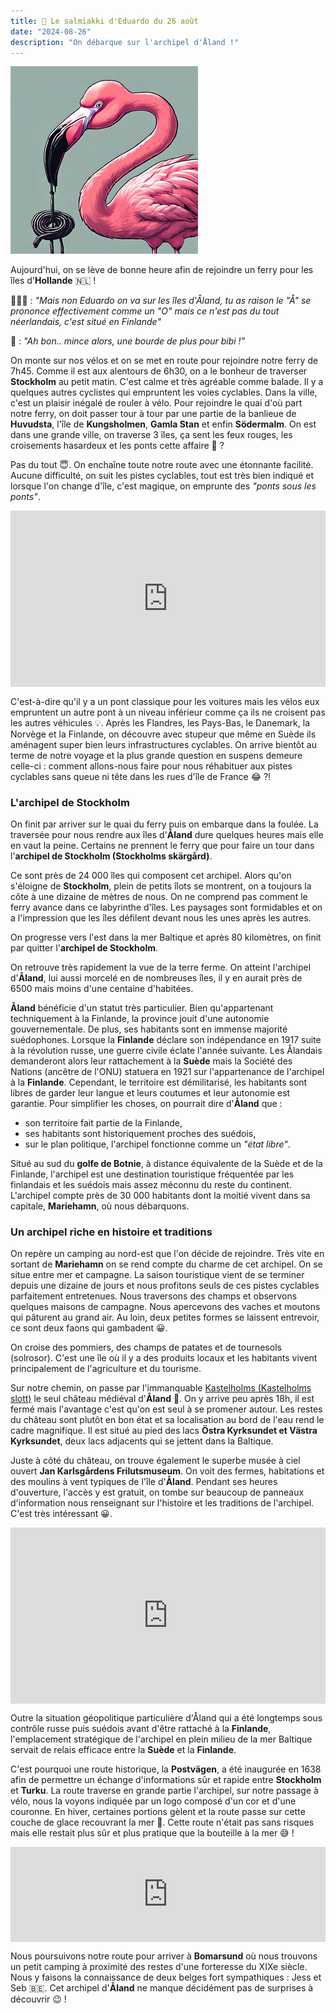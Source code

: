 ```yaml
---
title: 🍬 Le salmiakki d'Eduardo du 26 août
date: "2024-08-26"
description: "On débarque sur l'archipel d'Åland !"
---
```


![Salmiakki d'Eduardo](../salmiakki_eduardo.png)

Aujourd'hui, on se lève de bonne heure afin de rejoindre un ferry pour les îles d'**Hollande** 🇳🇱 !

🙅🏼‍♀️ : *"Mais non Eduardo on va sur les îles d'Åland, tu as raison le \"Å\" se prononce effectivement comme un \"O\" mais ce n'est pas du tout néerlandais, c'est situé en Finlande"*

🦩 : *"Ah bon.. mince alors, une bourde de plus pour bibi !"*

On monte sur nos vélos et on se met en route pour rejoindre notre ferry de 7h45. Comme il est aux alentours de 6h30, on a le bonheur de traverser **Stockholm** au petit matin. C'est calme et très agréable comme balade. Il y a quelques autres cyclistes qui empruntent les voies cyclables. Dans la ville, c'est un plaisir inégalé de rouler à vélo. Pour rejoindre le quai d'où part notre ferry, on doit passer tour à tour par une partie de la banlieue de **Huvudsta**, l'île de **Kungsholmen**, **Gamla Stan** et enfin **Södermalm**. On est dans une grande ville, on traverse 3 îles, ça sent les feux rouges, les croisements hasardeux et les ponts cette affaire 🤔 ?

Pas du tout 😇. On enchaîne toute notre route avec une étonnante facilité. Aucune difficulté, on suit les pistes cyclables, tout est très bien indiqué et lorsque l'on change d'île, c'est magique, on emprunte des *"ponts sous les ponts"*.

<div style="width: 100%; height: 0; position: relative; padding-bottom: 56%;"><iframe src="https://giphy.com/embed/UC047aLAbwzDi" style="top: 0; left: 0; width: 100%; height: 100%; position: absolute; border: 0;" allowfullscreen scrolling="no" allow="encrypted-media;" class="giphy-embed"></iframe></div>

C'est-à-dire qu'il y a un pont classique pour les voitures mais les vélos eux empruntent un autre pont à un niveau inférieur comme ça ils ne croisent pas les autres véhicules 💡. Après les Flandres, les Pays-Bas, le Danemark, la Norvège et la Finlande, on découvre avec stupeur que même en Suède ils aménagent super bien leurs infrastructures cyclables. On arrive bientôt au terme de notre voyage et la plus grande question en suspens demeure celle-ci : comment allons-nous faire pour nous réhabituer aux pistes cyclables sans queue ni tête dans les rues d'île de France 😂 ?! 

### L'archipel de Stockholm 
On finit par arriver sur le quai du ferry puis on embarque dans la foulée. La traversée pour nous rendre aux îles d'**Åland** dure quelques heures mais elle en vaut la peine. Certains ne prennent le ferry que pour faire un tour dans l'**archipel de Stockholm (Stockholms skärgård)**.

Ce sont près de 24 000 îles qui composent cet archipel. Alors qu'on s'éloigne de **Stockholm**, plein de petits îlots se montrent, on a toujours la côte à une dizaine de mètres de nous. On ne comprend pas comment le ferry avance dans ce labyrinthe d'îles. Les paysages sont formidables et on a l'impression que les îles défilent devant nous les unes après les autres. 

On progresse vers l'est dans la mer Baltique et après 80 kilomètres, on finit par quitter l'**archipel de Stockholm**.

On retrouve très rapidement la vue de la terre ferme. On atteint l'archipel d'**Åland**, lui aussi morcelé en de nombreuses îles, il y en aurait près de 6500 mais moins d'une centaine d'habitées. 

**Åland** bénéficie d'un statut très particulier. Bien qu'appartenant techniquement à la Finlande, la province jouit d'une autonomie gouvernementale. De plus, ses habitants sont en immense majorité suédophones. Lorsque la **Finlande** déclare son indépendance en 1917 suite à la révolution russe, une guerre civile éclate l'année suivante. Les Ålandais demanderont alors leur rattachement à la **Suède** mais la Société des Nations (ancêtre de l'ONU) statuera en 1921 sur l'appartenance de l'archipel à la **Finlande**. Cependant, le territoire est démilitarisé, les habitants sont libres de garder leur langue et leurs coutumes et leur autonomie est garantie. Pour simplifier les choses, on pourrait dire d'**Åland** que :
- son territoire fait partie de la Finlande,
- ses habitants sont historiquement proches des suédois,
- sur le plan politique, l'archipel fonctionne comme un *"état libre"*.

Situé au sud du **golfe de Botnie**, à distance équivalente de la Suède et de la Finlande, l'archipel est une destination touristique fréquentée par les finlandais et les suédois mais assez méconnu du reste du continent. L'archipel compte près de 30 000 habitants dont la moitié vivent dans sa capitale, **Mariehamn**, où nous débarquons. 

### Un archipel riche en histoire et traditions 

On repère un camping au nord-est que l'on décide de rejoindre. Très vite en sortant de **Mariehamn** on se rend compte du charme de cet archipel. On se situe entre mer et campagne. La saison touristique vient de se terminer depuis une dizaine de jours et nous profitons seuls de ces pistes cyclables parfaitement entretenues. Nous traversons des champs et observons quelques maisons de campagne. Nous apercevons des vaches et moutons qui pâturent au grand air. Au loin, deux petites formes se laissent entrevoir, ce sont deux faons qui gambadent 😀.

On croise des pommiers, des champs de patates et de tournesols (solrosor). C'est une île où il y a des produits locaux et les habitants vivent principalement de l'agriculture et du tourisme.

Sur notre chemin, on passe par l'immanquable [Kastelholms (Kastelholms slott)](https://www.museum.ax/museer-sevardheter/kastelholms-slott) le seul château médiéval d'**Åland** 🏰. On y arrive peu après 18h, il est fermé mais l'avantage c'est qu'on est seul à se promener autour. Les restes du château sont plutôt en bon état et sa localisation au bord de l'eau rend le cadre magnifique. Il est situé au pied des lacs **Östra Kyrksundet et Västra Kyrksundet**, deux lacs adjacents qui se jettent dans la Baltique.

Juste à côté du château, on trouve également le superbe musée à ciel ouvert **Jan Karlsgårdens Frilutsmuseum**. On voit des fermes, habitations et des moulins à vent typiques de l'île d'**Åland**. Pendant ses heures d'ouverture, l'accès y est gratuit, on tombe sur beaucoup de panneaux d'information nous renseignant sur l'histoire et les traditions de l'archipel. C'est très intéressant 😀.

<div style="width: 100%; height: 0; position: relative; padding-bottom: 56%;"><iframe src="https://giphy.com/embed/KKtAZiNVEeU8" style="top: 0; left: 0; width: 100%; height: 100%; position: absolute; border: 0;" allowfullscreen scrolling="no" allow="encrypted-media;" class="giphy-embed"></iframe></div>

Outre la situation géopolitique particulière d'Åland qui a été longtemps sous contrôle russe puis suédois avant d'être rattaché à la **Finlande**, l'emplacement stratégique de l'archipel en plein milieu de la mer Baltique servait de relais efficace entre la **Suède** et la **Finlande**.

C'est pourquoi une route historique, la **Postvägen**, a été inaugurée en 1638 afin de permettre un échange d'informations sûr et rapide entre **Stockholm** et **Turku**. La route traverse en grande partie l'archipel, sur notre passage à vélo, nous la voyons indiquée par un logo composé d'un cor et d'une couronne. En hiver, certaines portions gèlent et la route passe sur cette couche de glace recouvrant la mer 🧊. Cette route n'était pas sans risques mais elle restait plus sûr et plus pratique que la bouteille à la mer 😅 !

<div style="left: 0; width: 100%; height: 152px; position: relative;"><iframe src="https://open.spotify.com/embed/track/1oYYd2gnWZYrt89EBXdFiO?utm_source=oembed" style="top: 0; left: 0; width: 100%; height: 100%; position: absolute; border: 0;" allowfullscreen allow="clipboard-write; encrypted-media; fullscreen; picture-in-picture;"></iframe></div>

Nous poursuivons notre route pour arriver à **Bomarsund** où nous trouvons un petit camping à proximité des restes d'une forteresse du XIXe siècle. Nous y faisons la connaissance de deux belges fort sympathiques : Jess et Seb 🇧🇪. Cet archipel d'**Åland** ne manque décidément pas de surprises à découvrir 😉 !